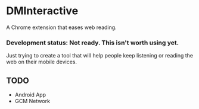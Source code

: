# DMInteractive

A Chrome extension that eases web reading.

### Development status: Not ready. This isn't worth using yet.


Just trying to create a tool that will help people keep listening or reading the web on their mobile devices.

## TODO

* Android App
* GCM Network
